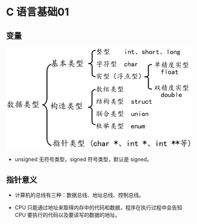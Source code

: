 # C 语言基础01

## 变量

![](img/c数据类型.png)



* unsigned 无符号类型，signed 符号类型，默认是 signed。

## 指针意义

* 计算机的总线有三种：数据总线、地址总线、控制总线。

* CPU 只能通过地址来取得内存中的代码和数据，程序在执行过程中会告知 CPU 要执行的代码以及要读写的数据的地址。

